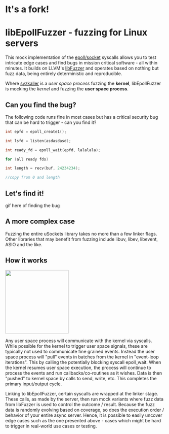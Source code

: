 # It's a fork!



# libEpollFuzzer - fuzzing for Linux servers

This mock implementation of the [epoll/socket](https://en.wikipedia.org/wiki/Epoll) syscalls allows you to test intricate edge cases and find bugs in mission critical software - all within minutes. It builds on LLVM's [libFuzzer](http://llvm.org/docs/LibFuzzer.html) and operates based on nothing but fuzz data, being entirely deterministic and reproducible.

Where [syzkaller](https://github.com/google/syzkaller) is a *user space process* fuzzing the **kernel**, libEpollFuzzer is mocking the *kernel* and fuzzing the **user space process**.

## Can you find the bug?

The following code runs fine in most cases but has a critical security bug that can be hard to trigger - can you find it?

```c++
int epfd = epoll_create1();

int lsfd = listen(asdasdasd);

int ready_fd = epoll_wait(epfd, lalalala);

for (all ready fds)

int length = recv(buf, 24234234);

//copy from 0 and length
```

## Let's find it!

gif here of finding the bug

## A more complex case
Fuzzing the entire uSockets library takes no more than a few linker flags. Other libraries that may benefit from fuzzing include libuv, libev, libevent, ASIO and the like.

## How it works

<img src="epollFuzzer.svg" height="200" />

Any user space process will communicate with the kernel via syscalls. While possible for the kernel to trigger user space signals, these are typically not used to communicate fine grained events. Instead the user space process will "pull" events in batches from the kernel in "event-loop iterations". This by calling the potentially blocking syscall epoll_wait. When the kernel resumes user space execution, the process will continue to process the events and run callbacks/co-routines as it wishes. Data is then "pushed" to kernel space by calls to send, write, etc. This completes the primary input/output cycle.

Linking to libEpollFuzzer, certain syscalls are wrapped at the linker stage. These calls, as made by the server, then run mock variants where fuzz data from libFuzzer is used to control the outcome / result. Because the fuzz data is randomly evolving based on coverage, so does the execution order / behavior of your entire async server. Hence, it is possible to easily uncover edge cases such as the one presented above - cases which might be hard to trigger in real-world use cases or testing.

